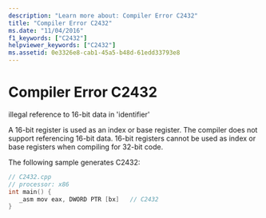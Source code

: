 ```yaml
---
description: "Learn more about: Compiler Error C2432"
title: "Compiler Error C2432"
ms.date: "11/04/2016"
f1_keywords: ["C2432"]
helpviewer_keywords: ["C2432"]
ms.assetid: 0e3326e8-cab1-45a5-b48d-61edd33793e8
---
```

# Compiler Error C2432

illegal reference to 16-bit data in 'identifier'

A 16-bit register is used as an index or base register. The compiler does not support referencing 16-bit data. 16-bit registers cannot be used as index or base registers when compiling for 32-bit code.

The following sample generates C2432:

```cpp
// C2432.cpp
// processor: x86
int main() {
   _asm mov eax, DWORD PTR [bx]   // C2432
}
```
